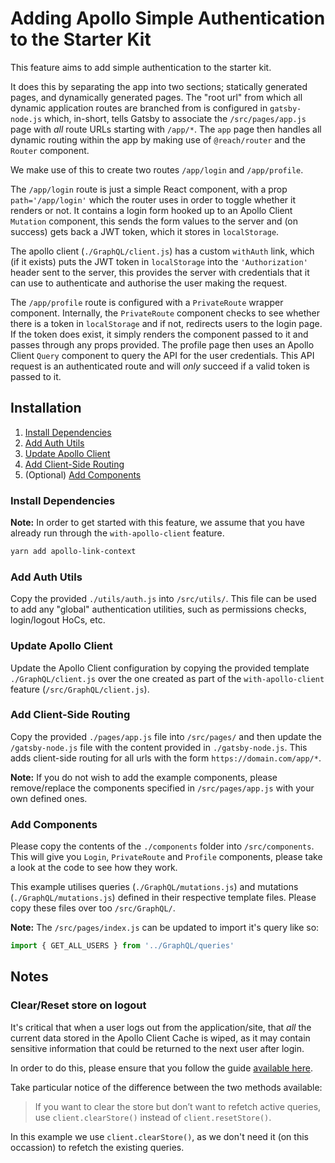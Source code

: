 # Adding Apollo Simple Authentication to the Starter Kit

This feature aims to add simple authentication to the starter kit.

It does this by separating the app into two sections; statically generated pages, and dynamically generated pages. The "root url" from which all dynamic application routes are branched from is configured in `gatsby-node.js` which, in-short, tells Gatsby to associate the `/src/pages/app.js` page with _all_ route URLs starting with `/app/*`. The `app` page then handles all dynamic routing within the app by making use of `@reach/router` and the `Router` component.

We make use of this to create two routes `/app/login` and `/app/profile`.

The `/app/login` route is just a simple React component, with a prop `path='/app/login'` which the router uses in order to toggle whether it renders or not. It contains a login form hooked up to an Apollo Client `Mutation` component, this sends the form values to the server and (on success) gets back a JWT token, which it stores in `localStorage`.

The apollo client (`./GraphQL/client.js`) has a custom `withAuth` link, which (if it exists) puts the JWT token in `localStorage` into the `'Authorization'` header sent to the server, this provides the server with credentials that it can use to authenticate and authorise the user making the request.

The `/app/profile` route is configured with a `PrivateRoute` wrapper component. Internally, the `PrivateRoute` component checks to see whether there is a token in `localStorage` and if not, redirects users to the login page. If the token does exist, it simply renders the component passed to it and passes through any props provided. The profile page then uses an Apollo Client `Query` component to query the API for the user credentials. This API request is an authenticated route and will _only_ succeed if a valid token is passed to it.

## Installation

1. [Install Dependencies](###Install-Dependencies)
1. [Add Auth Utils](###Add-Auth-Utils)
1. [Update Apollo Client](###Updated-Apollo-Client)
1. [Add Client-Side Routing](###Add-Client-Side-Routing)
1. (Optional) [Add Components](###Add-Components)

### Install Dependencies

**Note:** In order to get started with this feature, we assume that you have already run through the `with-apollo-client` feature.

```bash
yarn add apollo-link-context
```

### Add Auth Utils

Copy the provided `./utils/auth.js` into `/src/utils/`. This file can be used to add any "global" authentication utilities, such as permissions checks, login/logout HoCs, etc.

### Update Apollo Client

Update the Apollo Client configuration by copying the provided template `./GraphQL/client.js` over the one created as part of the `with-apollo-client` feature (`/src/GraphQL/client.js`).

### Add Client-Side Routing

Copy the provided `./pages/app.js` file into `/src/pages/` and then update the `/gatsby-node.js` file with the content provided in `./gatsby-node.js`. This adds client-side routing for all urls with the form `https://domain.com/app/*`.

**Note:** If you do not wish to add the example components, please remove/replace the components specified in `/src/pages/app.js` with your own defined ones.

### Add Components

Please copy the contents of the `./components` folder into `/src/components`. This will give you `Login`, `PrivateRoute` and `Profile` components, please take a look at the code to see how they work.

This example utilises queries (`./GraphQL/mutations.js`) and mutations (`./GraphQL/mutations.js`) defined in their respective template files. Please copy these files over too `/src/GraphQL/`.

**Note:** The `/src/pages/index.js` can be updated to import it's query like so:

```js
import { GET_ALL_USERS } from '../GraphQL/queries'
```

## Notes

### Clear/Reset store on logout

It's critical that when a user logs out from the application/site, that _all_ the current data stored in the Apollo Client Cache is wiped, as it may contain sensitive information that could be returned to the next user after login.

In order to do this, please ensure that you follow the guide [available here](https://www.apollographql.com/docs/react/advanced/caching.html#reset-store).

Take particular notice of the difference between the two methods available:

>If you want to clear the store but don’t want to refetch active queries, use `client.clearStore()` instead of `client.resetStore()`.

In this example we use `client.clearStore()`, as we don't need it (on this occassion) to refetch the existing queries.